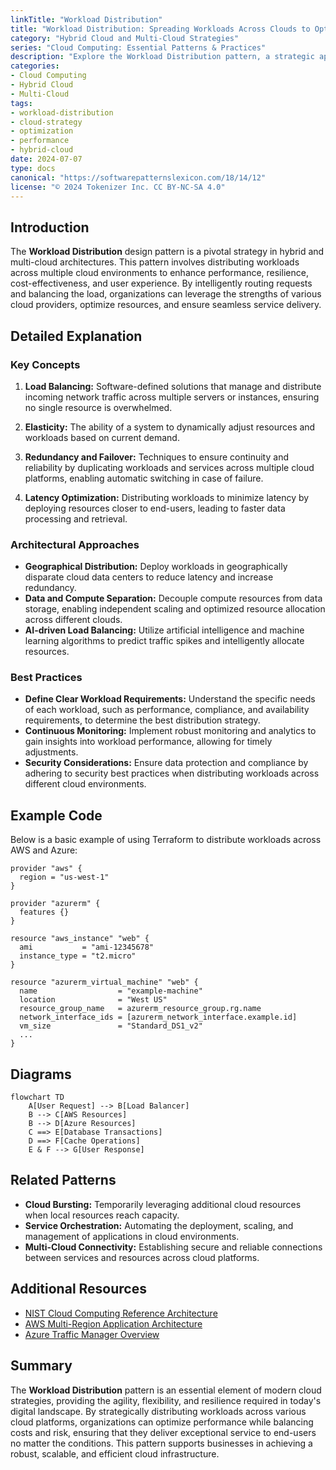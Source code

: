```yaml
---
linkTitle: "Workload Distribution"
title: "Workload Distribution: Spreading Workloads Across Clouds to Optimize Performance"
category: "Hybrid Cloud and Multi-Cloud Strategies"
series: "Cloud Computing: Essential Patterns & Practices"
description: "Explore the Workload Distribution pattern, a strategic approach to efficiently distribute workloads across hybrid and multi-cloud environments, optimizing performance, cost, and resiliency."
categories:
- Cloud Computing
- Hybrid Cloud
- Multi-Cloud
tags:
- workload-distribution
- cloud-strategy
- optimization
- performance
- hybrid-cloud
date: 2024-07-07
type: docs
canonical: "https://softwarepatternslexicon.com/18/14/12"
license: "© 2024 Tokenizer Inc. CC BY-NC-SA 4.0"
---
```


## Introduction

The **Workload Distribution** design pattern is a pivotal strategy in hybrid and multi-cloud architectures. This pattern involves distributing workloads across multiple cloud environments to enhance performance, resilience, cost-effectiveness, and user experience. By intelligently routing requests and balancing the load, organizations can leverage the strengths of various cloud providers, optimize resources, and ensure seamless service delivery.

## Detailed Explanation

### Key Concepts

1. **Load Balancing:** Software-defined solutions that manage and distribute incoming network traffic across multiple servers or instances, ensuring no single resource is overwhelmed.

2. **Elasticity:** The ability of a system to dynamically adjust resources and workloads based on current demand.

3. **Redundancy and Failover:** Techniques to ensure continuity and reliability by duplicating workloads and services across multiple cloud platforms, enabling automatic switching in case of failure.

4. **Latency Optimization:** Distributing workloads to minimize latency by deploying resources closer to end-users, leading to faster data processing and retrieval.

### Architectural Approaches

- **Geographical Distribution:** Deploy workloads in geographically disparate cloud data centers to reduce latency and increase redundancy.
- **Data and Compute Separation:** Decouple compute resources from data storage, enabling independent scaling and optimized resource allocation across different clouds.
- **AI-driven Load Balancing:** Utilize artificial intelligence and machine learning algorithms to predict traffic spikes and intelligently allocate resources.

### Best Practices

- **Define Clear Workload Requirements:** Understand the specific needs of each workload, such as performance, compliance, and availability requirements, to determine the best distribution strategy.
- **Continuous Monitoring:** Implement robust monitoring and analytics to gain insights into workload performance, allowing for timely adjustments.
- **Security Considerations:** Ensure data protection and compliance by adhering to security best practices when distributing workloads across different cloud environments.

## Example Code

Below is a basic example of using Terraform to distribute workloads across AWS and Azure:

```hcl
provider "aws" {
  region = "us-west-1"
}

provider "azurerm" {
  features {}
}

resource "aws_instance" "web" {
  ami           = "ami-12345678"
  instance_type = "t2.micro"
}

resource "azurerm_virtual_machine" "web" {
  name                  = "example-machine"
  location              = "West US"
  resource_group_name   = azurerm_resource_group.rg.name
  network_interface_ids = [azurerm_network_interface.example.id]
  vm_size               = "Standard_DS1_v2"
  ...
}
```

## Diagrams

```mermaid
flowchart TD
    A[User Request] --> B[Load Balancer]
    B --> C[AWS Resources]
    B --> D[Azure Resources]
    C ==> E[Database Transactions]
    D ==> F[Cache Operations]
    E & F --> G[User Response]
```

## Related Patterns

- **Cloud Bursting:** Temporarily leveraging additional cloud resources when local resources reach capacity.
- **Service Orchestration:** Automating the deployment, scaling, and management of applications in cloud environments.
- **Multi-Cloud Connectivity:** Establishing secure and reliable connections between services and resources across cloud platforms.

## Additional Resources

- [NIST Cloud Computing Reference Architecture](https://www.nist.gov/publications/nist-cloud-computing-reference-architecture)
- [AWS Multi-Region Application Architecture](https://aws.amazon.com/architecture/multi-region-application-architecture/)
- [Azure Traffic Manager Overview](https://learn.microsoft.com/en-us/azure/traffic-manager/traffic-manager-overview)

## Summary

The **Workload Distribution** pattern is an essential element of modern cloud strategies, providing the agility, flexibility, and resilience required in today's digital landscape. By strategically distributing workloads across various cloud platforms, organizations can optimize performance while balancing costs and risk, ensuring that they deliver exceptional service to end-users no matter the conditions. This pattern supports businesses in achieving a robust, scalable, and efficient cloud infrastructure.
